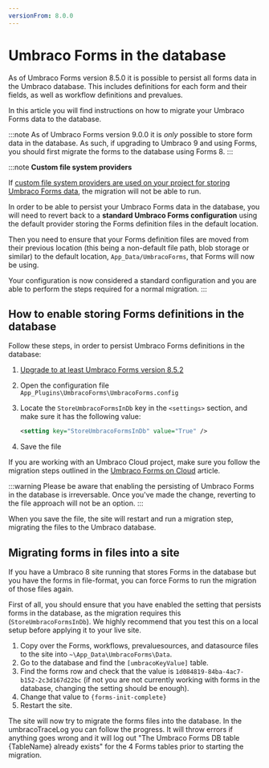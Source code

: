 ```yaml
---
versionFrom: 8.0.0
---
```


# Umbraco Forms in the database

As of Umbraco Forms version 8.5.0 it is possible to persist all forms data in the Umbraco database. This includes definitions for each form and their fields, as well as workflow definitions and prevalues.

In this article you will find instructions on how to migrate your Umbraco Forms data to the database.

:::note
As of Umbraco Forms version 9.0.0 it is *only* possible to store form data in the database.  As such, if upgrading to Umbraco 9 and using Forms, you should first migrate the forms to the database using Forms 8.
:::

:::note
**Custom file system providers**

If [custom file system providers are used on your project for storing Umbraco Forms data](../../../../Extending/FileSystemProviders/#custom-providers), the migration will not be able to run.

In order to be able to persist your Umbraco Forms data in the database, you will need to revert back to a **standard Umbraco Forms configuration** using the default provider storing the Forms definition files in the default location.

Then you need to ensure that your Forms definition files are moved from their previous location (this being a non-default file path, blob storage or similar) to the default location, `App_Data/UmbracoForms`, that Forms will now be using.

Your configuration is now considered a standard configuration and you are able to perform the steps required for a normal migration.
:::

## How to enable storing Forms definitions in the database

Follow these steps, in order to persist Umbraco Forms definitions in the database:

1. [Upgrade to at least Umbraco Forms version 8.5.2](../../Installation/ManualUpgrade.md)
2. Open the configuration file `App_Plugins\UmbracoForms\UmbracoForms.config`
3. Locate the `StoreUmbracoFormsInDb` key in the `<settings>` section, and make sure it has the following value:

    ```xml
    <setting key="StoreUmbracoFormsInDb" value="True" />
    ```

4. Save the file

If you are working with an Umbraco Cloud project, make sure you follow the migration steps outlined in the [Umbraco Forms on Cloud](../../../../Umbraco-Cloud/Deployment/Umbraco-Forms-on-Cloud) article.

:::warning
Please be aware that enabling the persisting of Umbraco Forms in the database is irreversable. Once you've made the change, reverting to the file approach will not be an option.
:::

When you save the file, the site will restart and run a migration step, migrating the files to the Umbraco database.

## Migrating forms in files into a site

If you have a Umbraco 8 site running that stores Forms in the database but you have the forms in file-format, you can force Forms to run the migration of those files again.

First of all, you should ensure that you have enabled the setting that persists forms in the database, as the migration requires this (`StoreUmbracoFormsInDb`). We highly recommend that you test this on a local setup before applying it to your live site.

1. Copy over the Forms, workflows, prevaluesources, and datasource files to the site into `~\App_Data\UmbracoForms\Data`.
1. Go to the database and find the `[umbracoKeyValue]` table.
1. Find the forms row and check that the value is `1d084819-84ba-4ac7-b152-2c3d167d22bc` (if not you are not currently working with forms in the database, changing the setting should be enough).
1. Change that value to `{forms-init-complete}`
1. Restart the site.

The site will now try to migrate the forms files into the database. In the umbracoTraceLog you can follow the progress. It will throw errors if anything goes wrong and it will log out "The Umbraco Forms DB table {TableName} already exists" for the 4 Forms tables prior to starting the migration.
